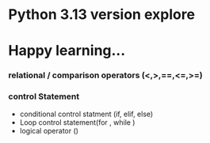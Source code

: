 # Python 3.13 version explore
# Happy learning...

### relational / comparison operators (<,>,==,<=,>=)
### control Statement 
* conditional control statment (if, elif, else)
* Loop control statement(for , while )
* logical operator ()

